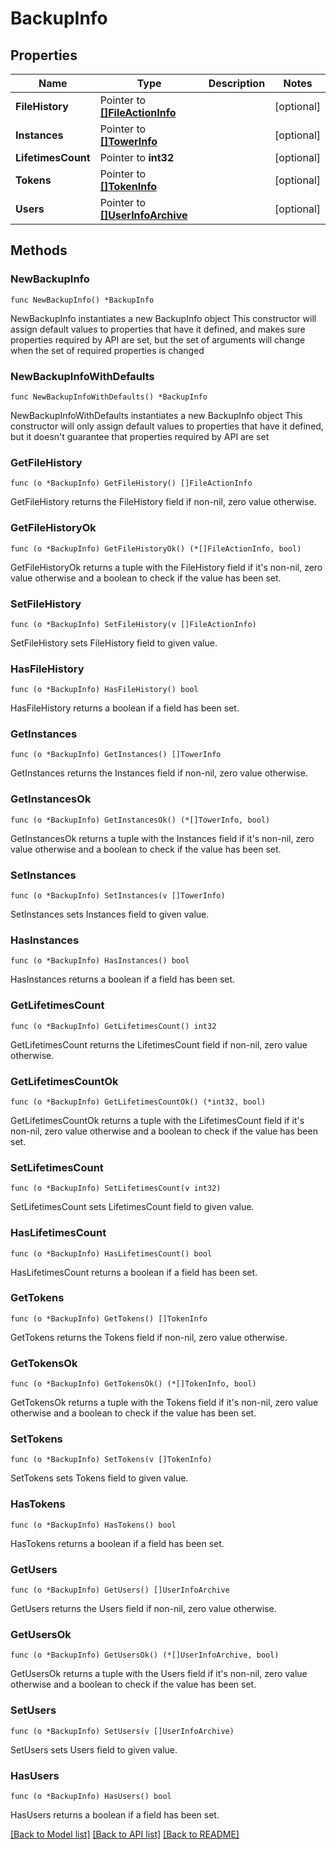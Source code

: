 # BackupInfo

## Properties

Name | Type | Description | Notes
------------ | ------------- | ------------- | -------------
**FileHistory** | Pointer to [**[]FileActionInfo**](FileActionInfo.md) |  | [optional] 
**Instances** | Pointer to [**[]TowerInfo**](TowerInfo.md) |  | [optional] 
**LifetimesCount** | Pointer to **int32** |  | [optional] 
**Tokens** | Pointer to [**[]TokenInfo**](TokenInfo.md) |  | [optional] 
**Users** | Pointer to [**[]UserInfoArchive**](UserInfoArchive.md) |  | [optional] 

## Methods

### NewBackupInfo

`func NewBackupInfo() *BackupInfo`

NewBackupInfo instantiates a new BackupInfo object
This constructor will assign default values to properties that have it defined,
and makes sure properties required by API are set, but the set of arguments
will change when the set of required properties is changed

### NewBackupInfoWithDefaults

`func NewBackupInfoWithDefaults() *BackupInfo`

NewBackupInfoWithDefaults instantiates a new BackupInfo object
This constructor will only assign default values to properties that have it defined,
but it doesn't guarantee that properties required by API are set

### GetFileHistory

`func (o *BackupInfo) GetFileHistory() []FileActionInfo`

GetFileHistory returns the FileHistory field if non-nil, zero value otherwise.

### GetFileHistoryOk

`func (o *BackupInfo) GetFileHistoryOk() (*[]FileActionInfo, bool)`

GetFileHistoryOk returns a tuple with the FileHistory field if it's non-nil, zero value otherwise
and a boolean to check if the value has been set.

### SetFileHistory

`func (o *BackupInfo) SetFileHistory(v []FileActionInfo)`

SetFileHistory sets FileHistory field to given value.

### HasFileHistory

`func (o *BackupInfo) HasFileHistory() bool`

HasFileHistory returns a boolean if a field has been set.

### GetInstances

`func (o *BackupInfo) GetInstances() []TowerInfo`

GetInstances returns the Instances field if non-nil, zero value otherwise.

### GetInstancesOk

`func (o *BackupInfo) GetInstancesOk() (*[]TowerInfo, bool)`

GetInstancesOk returns a tuple with the Instances field if it's non-nil, zero value otherwise
and a boolean to check if the value has been set.

### SetInstances

`func (o *BackupInfo) SetInstances(v []TowerInfo)`

SetInstances sets Instances field to given value.

### HasInstances

`func (o *BackupInfo) HasInstances() bool`

HasInstances returns a boolean if a field has been set.

### GetLifetimesCount

`func (o *BackupInfo) GetLifetimesCount() int32`

GetLifetimesCount returns the LifetimesCount field if non-nil, zero value otherwise.

### GetLifetimesCountOk

`func (o *BackupInfo) GetLifetimesCountOk() (*int32, bool)`

GetLifetimesCountOk returns a tuple with the LifetimesCount field if it's non-nil, zero value otherwise
and a boolean to check if the value has been set.

### SetLifetimesCount

`func (o *BackupInfo) SetLifetimesCount(v int32)`

SetLifetimesCount sets LifetimesCount field to given value.

### HasLifetimesCount

`func (o *BackupInfo) HasLifetimesCount() bool`

HasLifetimesCount returns a boolean if a field has been set.

### GetTokens

`func (o *BackupInfo) GetTokens() []TokenInfo`

GetTokens returns the Tokens field if non-nil, zero value otherwise.

### GetTokensOk

`func (o *BackupInfo) GetTokensOk() (*[]TokenInfo, bool)`

GetTokensOk returns a tuple with the Tokens field if it's non-nil, zero value otherwise
and a boolean to check if the value has been set.

### SetTokens

`func (o *BackupInfo) SetTokens(v []TokenInfo)`

SetTokens sets Tokens field to given value.

### HasTokens

`func (o *BackupInfo) HasTokens() bool`

HasTokens returns a boolean if a field has been set.

### GetUsers

`func (o *BackupInfo) GetUsers() []UserInfoArchive`

GetUsers returns the Users field if non-nil, zero value otherwise.

### GetUsersOk

`func (o *BackupInfo) GetUsersOk() (*[]UserInfoArchive, bool)`

GetUsersOk returns a tuple with the Users field if it's non-nil, zero value otherwise
and a boolean to check if the value has been set.

### SetUsers

`func (o *BackupInfo) SetUsers(v []UserInfoArchive)`

SetUsers sets Users field to given value.

### HasUsers

`func (o *BackupInfo) HasUsers() bool`

HasUsers returns a boolean if a field has been set.


[[Back to Model list]](../README.md#documentation-for-models) [[Back to API list]](../README.md#documentation-for-api-endpoints) [[Back to README]](../README.md)


